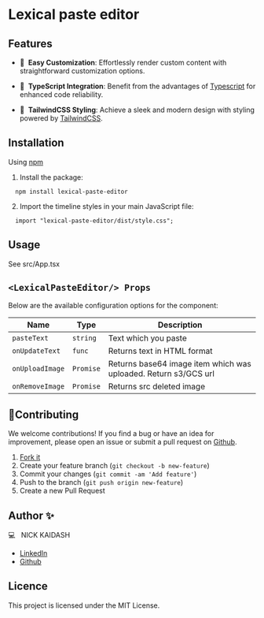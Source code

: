 # Lexical paste editor


## Features


- 🔧&nbsp; **Easy Customization**: Effortlessly render custom content with straightforward customization options.

- 💪&nbsp; **TypeScript Integration**: Benefit from the advantages of [Typescript](https://www.typescriptlang.org/) for enhanced code reliability.

- 🎨&nbsp; **TailwindCSS Styling**: Achieve a sleek and modern design with styling powered by [TailwindCSS](https://tailwindcss.com/).

## Installation

Using [npm](https://npmjs.com/)

1. Install the package:

```
  npm install lexical-paste-editor
```

2. Import the timeline styles in your main JavaScript file:

```
  import "lexical-paste-editor/dist/style.css";
```

## Usage

See src/App.tsx


## `<LexicalPasteEditor/> Props`

Below are the available configuration options for the component:

| Name                | Type                           | Description                                                       |
| ------------------- | ------------------------------ | ----------------------------------------------------------------- |
| `pasteText`         | `string`                       | Text which you paste                                              |
| `onUpdateText`      | `func`                         | Returns text in HTML format                                       |
| `onUploadImage`     | `Promise`                      | Returns base64 image item which was uploaded. Return s3/GCS url   |
| `onRemoveImage`     | `Promise`                      | Returns src deleted image                                         |

## 🤝Contributing

We welcome contributions! If you find a bug or have an idea for improvement, please open an issue or submit a pull request on [Github](https://github.com/mevlutcantuna/react-beautiful-timeline).

1. [Fork it](https://github.com/kaidash)
2. Create your feature branch (`git checkout -b new-feature`)
3. Commit your changes (`git commit -am 'Add feature'`)
4. Push to the branch (`git push origin new-feature`)
5. Create a new Pull Request

## Author ✨

💻 &nbsp; NICK KAIDASH

- [LinkedIn]()
- [Github]()

## Licence

This project is licensed under the MIT License.
